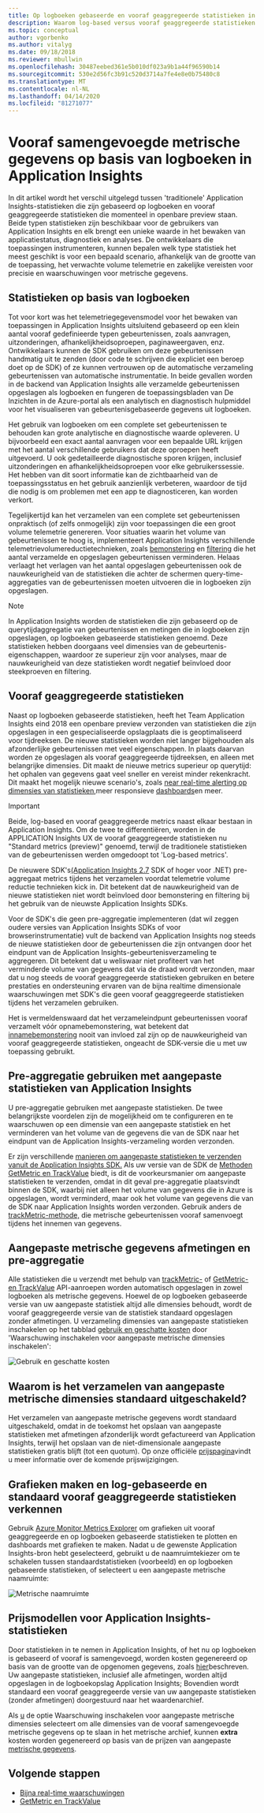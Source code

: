 ```yaml
---
title: Op logboeken gebaseerde en vooraf geaggregeerde statistieken in Azure Application Insights | Microsoft Documenten
description: Waarom log-based versus vooraf geaggregeerde statistieken gebruiken in Azure Application Insights
ms.topic: conceptual
author: vgorbenko
ms.author: vitalyg
ms.date: 09/18/2018
ms.reviewer: mbullwin
ms.openlocfilehash: 30487eebed361e5b010df023a9b1a44f96590b14
ms.sourcegitcommit: 530e2d56fc3b91c520d3714a7fe4e8e0b75480c8
ms.translationtype: MT
ms.contentlocale: nl-NL
ms.lasthandoff: 04/14/2020
ms.locfileid: "81271077"
---
```

# <a name="log-based-and-pre-aggregated-metrics-in-application-insights"></a>Vooraf samengevoegde metrische gegevens op basis van logboeken in Application Insights

In dit artikel wordt het verschil uitgelegd tussen 'traditionele' Application Insights-statistieken die zijn gebaseerd op logboeken en vooraf geaggregeerde statistieken die momenteel in openbare preview staan. Beide typen statistieken zijn beschikbaar voor de gebruikers van Application Insights en elk brengt een unieke waarde in het bewaken van applicatiestatus, diagnostiek en analyses. De ontwikkelaars die toepassingen instrumenteren, kunnen bepalen welk type statistiek het meest geschikt is voor een bepaald scenario, afhankelijk van de grootte van de toepassing, het verwachte volume telemetrie en zakelijke vereisten voor precisie en waarschuwingen voor metrische gegevens.

## <a name="log-based-metrics"></a>Statistieken op basis van logboeken

Tot voor kort was het telemetriegegevensmodel voor het bewaken van toepassingen in Application Insights uitsluitend gebaseerd op een klein aantal vooraf gedefinieerde typen gebeurtenissen, zoals aanvragen, uitzonderingen, afhankelijkheidsoproepen, paginaweergaven, enz. Ontwikkelaars kunnen de SDK gebruiken om deze gebeurtenissen handmatig uit te zenden (door code te schrijven die expliciet een beroep doet op de SDK) of ze kunnen vertrouwen op de automatische verzameling gebeurtenissen van automatische instrumentatie. In beide gevallen worden in de backend van Application Insights alle verzamelde gebeurtenissen opgeslagen als logboeken en fungeren de toepassingsbladen van De Inzichten in de Azure-portal als een analytisch en diagnostisch hulpmiddel voor het visualiseren van gebeurtenisgebaseerde gegevens uit logboeken.

Het gebruik van logboeken om een complete set gebeurtenissen te behouden kan grote analytische en diagnostische waarde opleveren. U bijvoorbeeld een exact aantal aanvragen voor een bepaalde URL krijgen met het aantal verschillende gebruikers dat deze oproepen heeft uitgevoerd. U ook gedetailleerde diagnostische sporen krijgen, inclusief uitzonderingen en afhankelijkheidsoproepen voor elke gebruikerssessie. Het hebben van dit soort informatie kan de zichtbaarheid van de toepassingsstatus en het gebruik aanzienlijk verbeteren, waardoor de tijd die nodig is om problemen met een app te diagnosticeren, kan worden verkort.

Tegelijkertijd kan het verzamelen van een complete set gebeurtenissen onpraktisch (of zelfs onmogelijk) zijn voor toepassingen die een groot volume telemetrie genereren. Voor situaties waarin het volume van gebeurtenissen te hoog is, implementeert Application Insights verschillende telemetrievolumereductietechnieken, zoals [bemonstering](https://docs.microsoft.com/azure/application-insights/app-insights-sampling) en [filtering](https://docs.microsoft.com/azure/application-insights/app-insights-api-filtering-sampling) die het aantal verzamelde en opgeslagen gebeurtenissen verminderen. Helaas verlaagt het verlagen van het aantal opgeslagen gebeurtenissen ook de nauwkeurigheid van de statistieken die achter de schermen query-time-aggregaties van de gebeurtenissen moeten uitvoeren die in logboeken zijn opgeslagen.

> [!NOTE]
> In Application Insights worden de statistieken die zijn gebaseerd op de querytijdaggregatie van gebeurtenissen en metingen die in logboeken zijn opgeslagen, op logboeken gebaseerde statistieken genoemd. Deze statistieken hebben doorgaans veel dimensies van de gebeurtenis-eigenschappen, waardoor ze superieur zijn voor analyses, maar de nauwkeurigheid van deze statistieken wordt negatief beïnvloed door steekproeven en filtering.

## <a name="pre-aggregated-metrics"></a>Vooraf geaggregeerde statistieken

Naast op logboeken gebaseerde statistieken, heeft het Team Application Insights eind 2018 een openbare preview verzonden van statistieken die zijn opgeslagen in een gespecialiseerde opslagplaats die is geoptimaliseerd voor tijdreeksen. De nieuwe statistieken worden niet langer bijgehouden als afzonderlijke gebeurtenissen met veel eigenschappen. In plaats daarvan worden ze opgeslagen als vooraf geaggregeerde tijdreeksen, en alleen met belangrijke dimensies. Dit maakt de nieuwe metrics superieur op querytijd: het ophalen van gegevens gaat veel sneller en vereist minder rekenkracht. Dit maakt het mogelijk nieuwe scenario's, zoals [near real-time alerting op dimensies van statistieken,](https://docs.microsoft.com/azure/monitoring-and-diagnostics/monitoring-near-real-time-metric-alerts)meer responsieve [dashboards](https://docs.microsoft.com/azure/azure-monitor/app/overview-dashboard)en meer.

> [!IMPORTANT]
> Beide, log-based en vooraf geaggregeerde metrics naast elkaar bestaan in Application Insights. Om de twee te differentiëren, worden in de APPLICATION Insights UX de vooraf geaggregeerde statistieken nu "Standard metrics (preview)" genoemd, terwijl de traditionele statistieken van de gebeurtenissen werden omgedoopt tot 'Log-based metrics'.

De nieuwere SDK's[(Application Insights 2.7](https://www.nuget.org/packages/Microsoft.ApplicationInsights/2.7.2) SDK of hoger voor .NET) pre-aggregaat metrics tijdens het verzamelen voordat telemetrie volume reductie technieken kick in. Dit betekent dat de nauwkeurigheid van de nieuwe statistieken niet wordt beïnvloed door bemonstering en filtering bij het gebruik van de nieuwste Application Insights SDKs.

Voor de SDK's die geen pre-aggregatie implementeren (dat wil zeggen oudere versies van Application Insights SDKs of voor browserinstrumentatie) vult de backend van Application Insights nog steeds de nieuwe statistieken door de gebeurtenissen die zijn ontvangen door het eindpunt van de Application Insights-gebeurtenisverzameling te aggregeren. Dit betekent dat u weliswaar niet profiteert van het verminderde volume van gegevens dat via de draad wordt verzonden, maar dat u nog steeds de vooraf geaggregeerde statistieken gebruiken en betere prestaties en ondersteuning ervaren van de bijna realtime dimensionale waarschuwingen met SDK's die geen vooraf geaggregeerde statistieken tijdens het verzamelen gebruiken.

Het is vermeldenswaard dat het verzameleindpunt gebeurtenissen vooraf verzamelt vóór opnamebemonstering, wat betekent dat [innamebemonstering](https://docs.microsoft.com/azure/application-insights/app-insights-sampling) nooit van invloed zal zijn op de nauwkeurigheid van vooraf geaggregeerde statistieken, ongeacht de SDK-versie die u met uw toepassing gebruikt.  

## <a name="using-pre-aggregation-with-application-insights-custom-metrics"></a>Pre-aggregatie gebruiken met aangepaste statistieken van Application Insights

U pre-aggregatie gebruiken met aangepaste statistieken. De twee belangrijkste voordelen zijn de mogelijkheid om te configureren en te waarschuwen op een dimensie van een aangepaste statistiek en het verminderen van het volume van de gegevens die van de SDK naar het eindpunt van de Application Insights-verzameling worden verzonden.

Er zijn verschillende [manieren om aangepaste statistieken te verzenden vanuit de Application Insights SDK.](https://docs.microsoft.com/azure/application-insights/app-insights-api-custom-events-metrics) Als uw versie van de SDK de [Methoden GetMetric en TrackValue](https://docs.microsoft.com/azure/application-insights/app-insights-api-custom-events-metrics#getmetric) biedt, is dit de voorkeursmanier om aangepaste statistieken te verzenden, omdat in dit geval pre-aggregatie plaatsvindt binnen de SDK, waarbij niet alleen het volume van gegevens die in Azure is opgeslagen, wordt verminderd, maar ook het volume van gegevens die van de SDK naar Application Insights worden verzonden. Gebruik anders de [trackMetric-methode,](https://docs.microsoft.com/azure/application-insights/app-insights-api-custom-events-metrics#trackmetric) die metrische gebeurtenissen vooraf samenvoegt tijdens het innemen van gegevens.

## <a name="custom-metrics-dimensions-and-pre-aggregation"></a>Aangepaste metrische gegevens afmetingen en pre-aggregatie

Alle statistieken die u verzendt met behulp van [trackMetric-](https://docs.microsoft.com/azure/application-insights/app-insights-api-custom-events-metrics#trackmetric) of [GetMetric- en TrackValue](https://docs.microsoft.com/azure/application-insights/app-insights-api-custom-events-metrics#getmetric) API-aanroepen worden automatisch opgeslagen in zowel logboeken als metrische gegevens. Hoewel de op logboeken gebaseerde versie van uw aangepaste statistiek altijd alle dimensies behoudt, wordt de vooraf geaggregeerde versie van de statistiek standaard opgeslagen zonder afmetingen. U verzameling dimensies van aangepaste statistieken inschakelen op het tabblad [gebruik en geschatte kosten](https://docs.microsoft.com/azure/application-insights/app-insights-pricing) door 'Waarschuwing inschakelen voor aangepaste metrische dimensies inschakelen': 

![Gebruik en geschatte kosten](./media/pre-aggregated-metrics-log-metrics/001-cost.png)

## <a name="why-is-collection-of-custom-metrics-dimensions-turned-off-by-default"></a>Waarom is het verzamelen van aangepaste metrische dimensies standaard uitgeschakeld?

Het verzamelen van aangepaste metrische gegevens wordt standaard uitgeschakeld, omdat in de toekomst het opslaan van aangepaste statistieken met afmetingen afzonderlijk wordt gefactureerd van Application Insights, terwijl het opslaan van de niet-dimensionale aangepaste statistieken gratis blijft (tot een quotum). Op onze officiële [prijspagina](https://azure.microsoft.com/pricing/details/monitor/)vindt u meer informatie over de komende prijswijzigingen.

## <a name="creating-charts-and-exploring-log-based-and-standard-pre-aggregated-metrics"></a>Grafieken maken en log-gebaseerde en standaard vooraf geaggregeerde statistieken verkennen

Gebruik [Azure Monitor Metrics Explorer](../platform/metrics-getting-started.md) om grafieken uit vooraf geaggregeerde en op logboeken gebaseerde statistieken te plotten en dashboards met grafieken te maken. Nadat u de gewenste Application Insights-bron hebt geselecteerd, gebruikt u de naamruimtekiezer om te schakelen tussen standaardstatistieken (voorbeeld) en op logboeken gebaseerde statistieken, of selecteert u een aangepaste metrische naamruimte:

![Metrische naamruimte](./media/pre-aggregated-metrics-log-metrics/002-metric-namespace.png)

## <a name="pricing-models-for-application-insights-metrics"></a>Prijsmodellen voor Application Insights-statistieken

Door statistieken in te nemen in Application Insights, of het nu op logboeken is gebaseerd of vooraf is samengevoegd, worden kosten gegenereerd op basis van de grootte van de opgenomen gegevens, zoals [hier](https://docs.microsoft.com/azure/azure-monitor/app/pricing#pricing-model)beschreven. Uw aangepaste statistieken, inclusief alle afmetingen, worden altijd opgeslagen in de logboekopslag Application Insights; Bovendien wordt standaard een vooraf geaggregeerde versie van uw aangepaste statistieken (zonder afmetingen) doorgestuurd naar het waardenarchief.

Als [u](#custom-metrics-dimensions-and-pre-aggregation) de optie Waarschuwing inschakelen voor aangepaste metrische dimensies selecteert om alle dimensies van de vooraf samengevoegde metrische gegevens op te slaan in het metrische archief, kunnen **extra** kosten worden gegenereerd op basis van de prijzen van aangepaste [metrische gegevens](https://azure.microsoft.com/pricing/details/monitor/).

## <a name="next-steps"></a>Volgende stappen

* [Bijna real-time waarschuwingen](https://docs.microsoft.com/azure/monitoring-and-diagnostics/monitoring-near-real-time-metric-alerts)
* [GetMetric en TrackValue](https://docs.microsoft.com/azure/application-insights/app-insights-api-custom-events-metrics#getmetric)